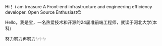 Hi！ i am treasure 
A Front-end infrastructure and engineering efficiency developer. Open Source Enthusiast😊 

Hello，我是宝，一名热爱技术和开源的24届准前端工程师，就读于河北大学(本科)

努力努力再努力✨✨✨
